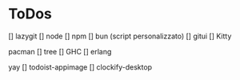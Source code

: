 # ToDos

[] lazygit 
[] node 
[] npm 
[] bun (script personalizzato)
[] gitui 
[] Kitty 

pacman
[] tree
[] GHC
[] erlang 


yay
[] todoist-appimage 
[] clockify-desktop 
